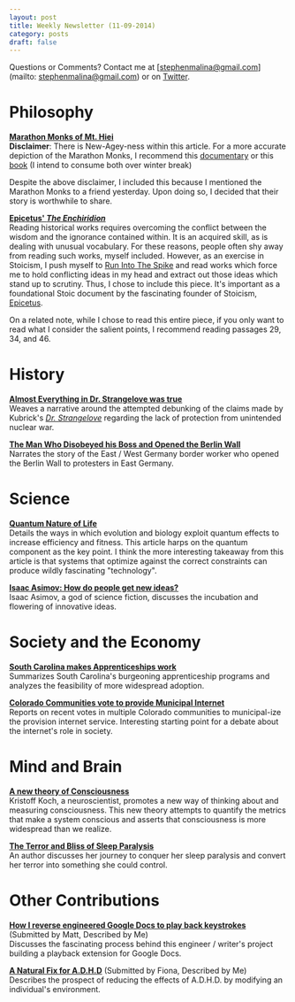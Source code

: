 ```yaml
---
layout: post
title: Weekly Newsletter (11-09-2014)
category: posts
draft: false
---
```


Questions or Comments? Contact me at [stephenmalina@gmail.com](mailto: stephenmalina@gmail.com) or on [Twitter](http://www.twitter.com/krazemon).

# Philosophy
**[Marathon Monks of Mt. Hiei](http://www.lehigh.edu/~dmd1/holly.html)**  
**Disclaimer**: There is New-Agey-ness within this article. For a more accurate depiction of the Marathon Monks, I recommend this [documentary](https://www.youtube.com/watch?v=emE-dxCyRz4) or this [book](http://www.amazon.com/The-Marathon-Monks-Mount-Hiei/dp/1626549958) \(I intend to consume both over winter break\)

Despite the above disclaimer, I included this because I mentioned the Marathon Monks to a friend yesterday. Upon doing so, I decided that their story is worthwhile to share.

**[Epicetus' *The Enchiridion*](http://classics.mit.edu/Epictetus/epicench.html)**  
Reading historical works requires overcoming the conflict between
the wisdom and the ignorance contained within. It is an acquired skill, as is dealing with unusual vocabulary.
For these reasons, people often shy away from reading such works,
myself included. However, as an exercise in Stoicism, I push myself to [Run Into The
Spike](http://meta.genius.com/Genius-the-genius-isms-annotated/note-4127094) and read works which
force me to hold conflicting ideas in my head and extract out those ideas which stand up to
scrutiny. Thus, I chose to include this piece. It's important as a foundational Stoic
document by the fascinating founder of Stoicism, [Epicetus](http://en.wikipedia.org/wiki/Epictetus).

On a related note, while I chose to read this entire piece, if you only want to read what I consider
the salient points, I recommend reading passages 29, 34, and 46.

# History
**[Almost Everything in Dr. Strangelove was true](http://www.newyorker.com/news/news-desk/almost-everything-in-dr-strangelove-was-true)**  
Weaves a narrative around the attempted debunking of the claims made by Kubrick's *[Dr.  Strangelove](http://www.imdb.com/title/tt0057012/)* regarding the lack of protection from unintended nuclear war.

**[The Man Who Disobeyed his Boss and Opened the Berlin
Wall](http://www.npr.org/blogs/parallels/2014/11/06/361785478/the-man-who-disobeyed-his-boss-and-opened-the-berlin-wall)**  
Narrates the story of the East / West Germany border worker who opened the Berlin Wall to protesters in East Germany.

# Science
**[Quantum Nature of
Life](http://aeon.co/magazine/science/quantum-biology-the-uncanny-order-of-life/)**  
Details the ways in which evolution and biology exploit quantum effects to increase efficiency and fitness. This article harps on the quantum component as the key point. I think the more interesting takeaway from this article is that systems that optimize against the correct constraints can produce wildly fascinating "technology".

**[Isaac Asimov: How do people get new
ideas?](http://www.technologyreview.com/view/531911/isaac-asimov-asks-how-do-people-get-new-ideas/)**  
Isaac Asimov, a god of science fiction, discusses the incubation and flowering of innovative ideas.

# Society and the Economy
**[South Carolina makes Apprenticeships
work](http://www.npr.org/2014/11/06/361136336/in-south-carolina-a-program-that-makes-apprenticeships-work)**  
Summarizes South Carolina's burgeoning apprenticeship programs and analyzes the feasibility of more widespread adoption.

**[Colorado Communities vote to provide Municipal Internet](http://www.washingtonpost.com/blogs/the-switch/wp/2014/11/05/7-colorado-communities-just-voted-themselves-the-right-to-build-their-own-broadband/)**  
Reports on recent votes in multiple Colorado communities to municipal-ize the provision internet service. Interesting starting point for a debate about the internet's role in society.

# Mind and Brain
**[A new theory of Consciousness](http://nautil.us/issue/19/illusions/ingenious-christof-koch)**  
Kristoff Koch, a neuroscientist, promotes a new way of thinking about and measuring consciousness. This new theory attempts to quantify the metrics that make a system conscious and asserts that consciousness is more widespread than we realize.

**[The Terror and Bliss of Sleep
Paralysis](http://aeon.co/magazine/psychology/the-terror-and-the-bliss-of-sleep-paralysis/)**  
An author discusses her journey to conquer her sleep paralysis and convert her terror into something she could control.

# Other Contributions
**[How I reverse engineered Google Docs to play back
keystrokes](http://features.jsomers.net/how-i-reverse-engineered-google-docs/)** \(Submitted by Matt, Described by Me\)  
Discusses the fascinating process behind this engineer / writer's project building a playback extension for Google Docs.

**[A Natural Fix for
A.D.H.D](http://www.nytimes.com/2014/11/02/opinion/sunday/a-natural-fix-for-adhd.html)** \(Submitted by
Fiona, Described by Me\)  
Describes the prospect of reducing the effects of A.D.H.D. by modifying an individual's environment.
